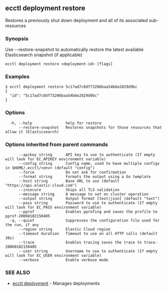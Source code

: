 ## ecctl deployment restore

Restores a previously shut down deployment and all of its associated sub-resources

### Synopsis

Use --restore-snapshot to automatically restore the latest available Elasticsearch snapshot (if applicable)

```
ecctl deployment restore <deployment-id> [flags]
```

### Examples

```
$ ecctl deployment restore 5c17ad7c8df73206baa54b6e2829d9bc
{
  "id": "5c17ad7c8df73206baa54b6e2829d9bc"
}

```

### Options

```
  -h, --help               help for restore
      --restore-snapshot   Restores snapshots for those resources that allow it (Elasticsearch)
```

### Options inherited from parent commands

```
      --apikey string      API key to use to authenticate (If empty will look for EC_APIKEY environment variable)
      --config string      Config name, used to have multiple configs in $HOME/.ecctl/<env> (default "config")
      --force              Do not ask for confirmation
      --format string      Formats the output using a Go template
      --host string        Base URL to use (default "https://api.elastic-cloud.com")
      --insecure           Skips all TLS validation
      --message string     A message to set on cluster operation
      --output string      Output format [text|json] (default "text")
      --pass string        Password to use to authenticate (If empty will look for EC_PASS environment variable)
      --pprof              Enables pprofing and saves the profile to pprof-20060102150405
  -q, --quiet              Suppresses the configuration file used for the run, if any
      --region string      Elastic Cloud region
      --timeout duration   Timeout to use on all HTTP calls (default 30s)
      --trace              Enables tracing saves the trace to trace-20060102150405
      --user string        Username to use to authenticate (If empty will look for EC_USER environment variable)
      --verbose            Enable verbose mode
```

### SEE ALSO

* [ecctl deployment](ecctl_deployment.md)	 - Manages deployments


